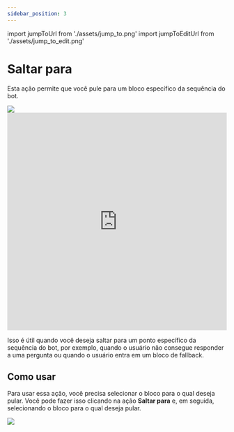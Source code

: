 ```yaml
---
sidebar_position: 3
---
```


import jumpToUrl from './assets/jump_to.png'
import jumpToEditUrl from './assets/jump_to_edit.png'

# Saltar para

Esta ação permite que você pule para um bloco específico da sequência do bot.

<img src={jumpToUrl} width={180} />

<iframe width="100%" height="500" src="https://www.youtube.com/embed/swlMUzVscz8?list=PLf4W27ayM3atB5hBJesfP7Xp0XWY3Uge3" title="Callbell - Como usar a função do &#39;&#39;Saltar A&#39;&#39; - Chatbot" frameborder="0" allow="accelerometer; autoplay; clipboard-write; encrypted-media; gyroscope; picture-in-picture; web-share" allowfullscreen></iframe>

Isso é útil quando você deseja saltar para um ponto específico da sequência do bot, por exemplo, quando o usuário não consegue responder a uma pergunta ou quando o usuário entra em um bloco de fallback.

## Como usar

Para usar essa ação, você precisa selecionar o bloco para o qual deseja pular. Você pode fazer isso clicando na ação **Saltar para** e, em seguida, selecionando o bloco para o qual deseja pular.

<img src={jumpToEditUrl} width={500} />